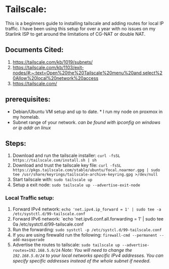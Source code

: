 # Tailscale:
This is a beginners guide to installing tailscale and adding routes for local IP traffic. 
I have been using this setup for over a year with no issues on my Starlink ISP to get around the limitations of CG-NAT or double NAT. 
## Documents Cited:
1. https://tailscale.com/kb/1019/subnets/
2. https://tailscale.com/kb/1103/exit-nodes/#:~:text=Open%20the%20Tailscale%20menu%20and,select%20Allow%20local%20network%20access
3. https://tailscale.com/

## prerequisites:
- Debian/Ubuntu VM setup and up to date. * I run my node on proxmox in my homelab.
- Subnet range of your network. *can be found with ipconfig on windows or ip addr on linux*

## Steps: 
1. Download and run the tailscale installer: `curl -fsSL https://tailscale.com/install.sh | sh` 
2. Download and trust the tailscale key file:  `curl -fsSL https://pkgs.tailscale.com/stable/ubuntu/focal.noarmor.gpg | sudo tee /usr/share/keyrings/tailscale-archive-keyring.gpg >/dev/null` 
3. Start tailscale with: `sudo tailscale up`
4. Setup a exit node: `sudo tailscale up --advertise-exit-node`
### Local Traffic setup:
1.  Forward IPv4 network: `echo 'net.ipv4.ip_forward = 1' | sudo tee -a /etc/systctl.d/99-tailscale.conf`
2.  Forward IPv6 network: `echo 'net.ipv6.conf.all.forwarding = 1' | sudo tee 0a /etc/systctl.d/99-tailscale.conf
3.  Run the forwarding: `sudo systctl -p /etc/systcl.d/99-tailscale.conf`
4.  If you are using firewalld run the following: `firewall-cmd --permanent --add-masquerade`
5.  Advertise the routes to tailscale: `sudo tailscale up --advertise-routes=192.168.5.0/24`
   *Note: You will need to change the `192.168.5.0/24` to your local networks specific IPv4 addresses. You can specify specific addresses instead of the whole subnet if needed.*

